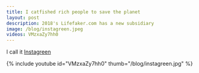 ```yaml
---
title: I catfished rich people to save the planet
layout: post
description: 2018's Lifefaker.com has a new subsidiary
image: /blog/instagreen.jpeg
videos: VMzxaZy7hh0 
---
```


I call it [Instagreen](https://olifro.st/instagreen)

<!-- {% include refrost-style %} -->

{% include youtube id="VMzxaZy7hh0" thumb="/blog/instagreen.jpg" %}